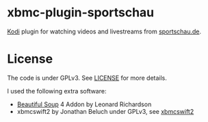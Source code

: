 xbmc-plugin-sportschau
===============================

[Kodi](http://kodi.tv/) plugin for watching videos and livestreams from [sportschau.de](http://www.sportschau.de/).

License
=======

The code is under GPLv3. See [LICENSE](https://github.com/fisch42/xbmc-plugin-sportschau/blob/master/LICENSE.txt) for more details.

I used the following extra software:
  * [Beautiful Soup](http://www.crummy.com/software/BeautifulSoup/) 4 Addon by Leonard Richardson
  * xbmcswift2 by Jonathan Beluch under GPLv3, see [xbmcswift2](https://github.com/jbeluch/xbmcswift2)

